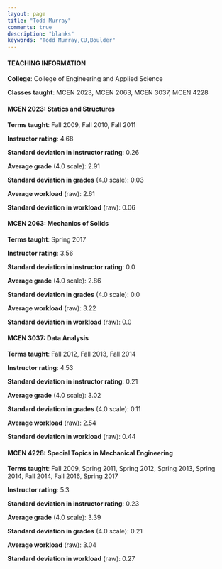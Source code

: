 ```yaml
---
layout: page
title: "Todd Murray" 
comments: true
description: "blanks"
keywords: "Todd Murray,CU,Boulder"
---
```

<head>
<script src="https://ajax.googleapis.com/ajax/libs/jquery/2.1.3/jquery.min.js"></script>
<script src="https://dl.dropboxusercontent.com/s/pc42nxpaw1ea4o9/highcharts.js?dl=0"></script>
<!-- <script src="../assets/js/highcharts.js"></script> -->
<style type="text/css">@font-face {
	font-family: "Bebas Neue";
	src: url(https://www.filehosting.org/file/details/544349/BebasNeue Regular.otf) format("opentype");
	}
	h1.Bebas { 
		font-family: "Bebas Neue", Verdana, Tahoma;
	}
</style>
</head>
	   
#### TEACHING INFORMATION

**College**: College of Engineering and Applied Science

**Classes taught**: MCEN 2023, MCEN 2063, MCEN 3037, MCEN 4228

#### MCEN 2023: Statics and Structures

**Terms taught**: Fall 2009, Fall 2010, Fall 2011

**Instructor rating**: 4.68

**Standard deviation in instructor rating**: 0.26

**Average grade** (4.0 scale): 2.91

**Standard deviation in grades** (4.0 scale): 0.03

**Average workload** (raw): 2.61

**Standard deviation in workload** (raw): 0.06

#### MCEN 2063: Mechanics of Solids

**Terms taught**: Spring 2017

**Instructor rating**: 3.56

**Standard deviation in instructor rating**: 0.0

**Average grade** (4.0 scale): 2.86

**Standard deviation in grades** (4.0 scale): 0.0

**Average workload** (raw): 3.22

**Standard deviation in workload** (raw): 0.0

#### MCEN 3037: Data Analysis

**Terms taught**: Fall 2012, Fall 2013, Fall 2014

**Instructor rating**: 4.53

**Standard deviation in instructor rating**: 0.21

**Average grade** (4.0 scale): 3.02

**Standard deviation in grades** (4.0 scale): 0.11

**Average workload** (raw): 2.54

**Standard deviation in workload** (raw): 0.44

#### MCEN 4228: Special Topics in Mechanical Engineering

**Terms taught**: Fall 2009, Spring 2011, Spring 2012, Spring 2013, Spring 2014, Fall 2014, Fall 2016, Spring 2017

**Instructor rating**: 5.3

**Standard deviation in instructor rating**: 0.23

**Average grade** (4.0 scale): 3.39

**Standard deviation in grades** (4.0 scale): 0.21

**Average workload** (raw): 3.04

**Standard deviation in workload** (raw): 0.27


